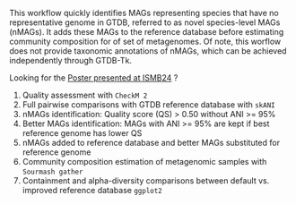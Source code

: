 This workflow quickly identifies MAGs representing species that have no representative genome in GTDB, referred to as novel species-level MAGs (nMAGs). It adds these MAGs to the reference database before estimating community composition for of set of metagenomes. Of note, this worflow does not provide taxonomic annotations of nMAGs, which can be achieved independently through GTDB-Tk.

Looking for the [Poster presented at ISMB24](figures/ISMB24.pdf) ?

1. Quality assessment with `CheckM 2`
2. Full pairwise comparisons with GTDB reference database with `skANI`
3. nMAGs identification: Quality score (QS) > 0.50 without ANI >= 95%
4. Better MAGs identification: MAGs with ANI >= 95% are kept if best reference genome has lower QS
5. nMAGs added to reference database and better MAGs substituted for reference genome
6. Community composition estimation of metagenomic samples with `Sourmash gather`
7. Containment and alpha-diversity comparisons between default vs. improved reference database `ggplot2`
